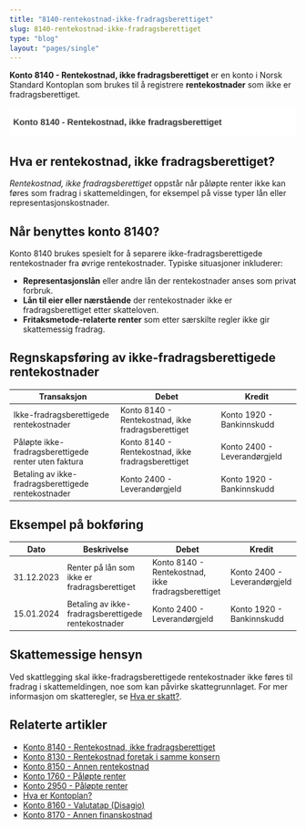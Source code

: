 ```yaml
---
title: "8140-rentekostnad-ikke-fradragsberettiget"
slug: 8140-rentekostnad-ikke-fradragsberettiget
type: "blog"
layout: "pages/single"
---
```


**Konto 8140 - Rentekostnad, ikke fradragsberettiget** er en konto i Norsk Standard Kontoplan som brukes til å registrere **rentekostnader** som ikke er fradragsberettiget.

![Illustrasjon av konto 8140 Rentekostnad, ikke fradragsberettiget](8140-rentekostnad-ikke-fradragsberettiget-image.svg)

## Hva er rentekostnad, ikke fradragsberettiget?

*Rentekostnad, ikke fradragsberettiget* oppstår når påløpte renter ikke kan føres som fradrag i skattemeldingen, for eksempel på visse typer lån eller representasjonskostnader.

## Når benyttes konto 8140?

Konto 8140 brukes spesielt for å separere ikke-fradragsberettigede rentekostnader fra øvrige rentekostnader. Typiske situasjoner inkluderer:

* **Representasjonslån** eller andre lån der rentekostnader anses som privat forbruk.
* **Lån til eier eller nærstående** der rentekostnader ikke er fradragsberettiget etter skatteloven.
* **Fritaksmetode-relaterte renter** som etter særskilte regler ikke gir skattemessig fradrag.

## Regnskapsføring av ikke-fradragsberettigede rentekostnader

| Transaksjon                                        | Debet                                                         | Kredit                        |
|----------------------------------------------------|---------------------------------------------------------------|-------------------------------|
| Ikke-fradragsberettigede rentekostnader            | Konto 8140 - Rentekostnad, ikke fradragsberettiget            | Konto 1920 - Bankinnskudd     |
| Påløpte ikke-fradragsberettigede renter uten faktura | Konto 8140 - Rentekostnad, ikke fradragsberettiget            | Konto 2400 - Leverandørgjeld  |
| Betaling av ikke-fradragsberettigede rentekostnader | Konto 2400 - Leverandørgjeld                                  | Konto 1920 - Bankinnskudd     |

## Eksempel på bokføring

| Dato       | Beskrivelse                                            | Debet                                                      | Kredit                          |
|------------|--------------------------------------------------------|------------------------------------------------------------|---------------------------------|
| 31.12.2023 | Renter på lån som ikke er fradragsberettiget           | Konto 8140 - Rentekostnad, ikke fradragsberettiget         | Konto 2400 - Leverandørgjeld    |
| 15.01.2024 | Betaling av ikke-fradragsberettigede rentekostnader    | Konto 2400 - Leverandørgjeld                               | Konto 1920 - Bankinnskudd        |

## Skattemessige hensyn

Ved skattlegging skal ikke-fradragsberettigede rentekostnader ikke føres til fradrag i skattemeldingen, noe som kan påvirke skattegrunnlaget. For mer informasjon om skatteregler, se [Hva er skatt?](/blogs/regnskap/hva-er-skatt "Hva er skatt? Oversikt over skatteregler i Norge").

## Relaterte artikler

* [Konto 8140 - Rentekostnad, ikke fradragsberettiget](/blogs/kontoplan/8140-rentekostnad-ikke-fradragsberettiget "Konto 8140 - Rentekostnad, ikke fradragsberettiget i Norsk Standard Kontoplan")
* [Konto 8130 - Rentekostnad foretak i samme konsern](/blogs/kontoplan/8130-rentekostnad-foretak-i-samme-konsern "Konto 8130 - Rentekostnad foretak i samme konsern")
* [Konto 8150 - Annen rentekostnad](/blogs/kontoplan/8150-annen-rentekostnad "Konto 8150 - Annen rentekostnad: Guide til andre rentekostnader")
* [Konto 1760 - Påløpte renter](/blogs/kontoplan/1760-palopte-renter "Konto 1760 - Påløpte renter: Regnskapsføring av påløpte renteutgifter")
* [Konto 2950 - Påløpte renter](/blogs/kontoplan/2950-palopte-renter "Konto 2950 - Påløpte renter: Regnskapsføring av påløpte renteutgifter")
* [Hva er Kontoplan?](/blogs/regnskap/hva-er-kontoplan "Hva er en Kontoplan? Komplett Guide til Kontoplaner i norsk regnskap")
* [Konto 8160 - Valutatap (Disagio)](/blogs/kontoplan/8160-valutatap-disagio "Konto 8160 - Valutatap (Disagio)")
* [Konto 8170 - Annen finanskostnad](/blogs/kontoplan/8170-annen-finanskostnad "Konto 8170 - Annen finanskostnad: Guide til andre finanskostnader")
